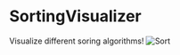 # SortingVisualizer
Visualize different soring algorithms!
![Sort](https://user-images.githubusercontent.com/60555651/88445159-38c68b80-ce21-11ea-9221-20bdadd8a029.PNG)
